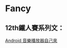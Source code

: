 # Fancy
## 12th鐵人賽系列文：
[Android 音樂播放器自己來](https://medium.com/%E6%AF%85%E6%83%B3%E4%B8%96%E7%95%8C/tagged/12th%E9%90%B5%E4%BA%BA%E8%B3%BD)
